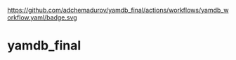 https://github.com/adchemadurov/yamdb_final/actions/workflows/yamdb_workflow.yaml/badge.svg

# yamdb_final